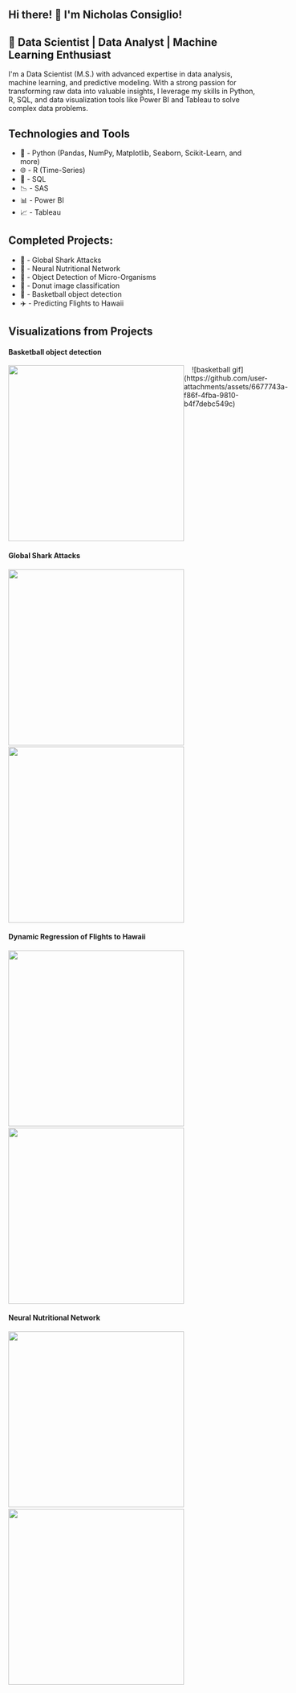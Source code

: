 ## Hi there! 👋 I'm Nicholas Consiglio!

## 🚀 Data Scientist | Data Analyst | Machine Learning Enthusiast

I'm a Data Scientist (M.S.) with advanced expertise in data analysis, machine learning, and predictive modeling. With a strong passion for transforming raw data into valuable insights, I leverage my skills in Python, R, SQL, and data visualization tools like Power BI and Tableau to solve complex data problems.

## Technologies and Tools

* 🐍 - Python (Pandas, NumPy, Matplotlib, Seaborn, Scikit-Learn, and more)
* 🌐 - R (Time-Series)
* 🌆 - SQL
* 📉 - SAS
* 📊 - Power BI
* 📈 - Tableau

## Completed Projects:
- 🦈 - Global Shark Attacks
- 🍔 - Neural Nutritional Network
- 🦠 - Object Detection of Micro-Organisms
- 🍩 - Donut image classification
- 🏀 - Basketball object detection 
- ✈️ - Predicting Flights to Hawaii

## Visualizations from Projects

#### Basketball object detection
<div style="display: flex; flex-direction: row;">
    <img src="https://github.com/user-attachments/assets/a8fdd693-b7d7-4f3e-9690-319edd561842" width="350">
    &nbsp;&nbsp;&nbsp;
![basketball gif](https://github.com/user-attachments/assets/6677743a-f86f-4fba-9810-b4f7debc549c)

   
</div>

#### Global Shark Attacks
<img src="https://github.com/user-attachments/assets/50e8bcc3-faea-4f0f-87a4-39962d17d2da" width="350">
   &nbsp;&nbsp;&nbsp;
 <img src="https://github.com/user-attachments/assets/b22dafdb-6641-4d62-96d9-c8fb315bb08e" width="350">

 </div>

#### Dynamic Regression of Flights to Hawaii 
<img src="https://github.com/user-attachments/assets/64345ec7-0afb-4588-b2f4-2775b44c76e8" width="350">
&nbsp;&nbsp;&nbsp;
<img src="https://github.com/user-attachments/assets/f1240fcc-607c-4ae5-93a1-b93ad39c8e69" width="350">

</div>

#### Neural Nutritional Network
<img src="https://github.com/user-attachments/assets/0792aa1b-ccda-4db2-b9d4-fd981adc5e6d" width="350">
&nbsp;&nbsp;&nbsp;
<img src="https://github.com/user-attachments/assets/6893c419-e4b4-433f-bcca-9d6cd08cb6bd" width="350">
